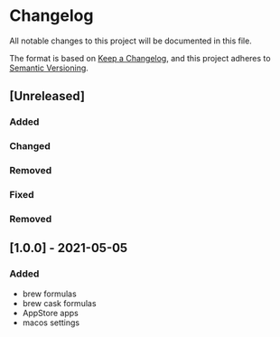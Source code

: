 # Changelog
All notable changes to this project will be documented in this file.

The format is based on [Keep a Changelog](https://keepachangelog.com/en/1.0.0/),
and this project adheres to [Semantic Versioning](https://semver.org/spec/v2.0.0.html).

## [Unreleased]

### Added
### Changed
### Removed
### Fixed
### Removed

## [1.0.0] - 2021-05-05

### Added

- brew formulas
- brew cask formulas
- AppStore apps
- macos settings
